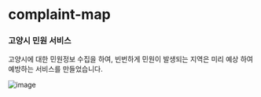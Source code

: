 # complaint-map
### 고양시 민원 서비스 
고양시에 대한 민원정보 수집을 하여, 빈번하게 민원이 발생되는 지역은 미리 예상 하여 예방하는 서비스를 만들었습니다.

![image](https://github.com/user-attachments/assets/dd01d8d2-cf75-4c4a-90d1-ac176d7247e0)
